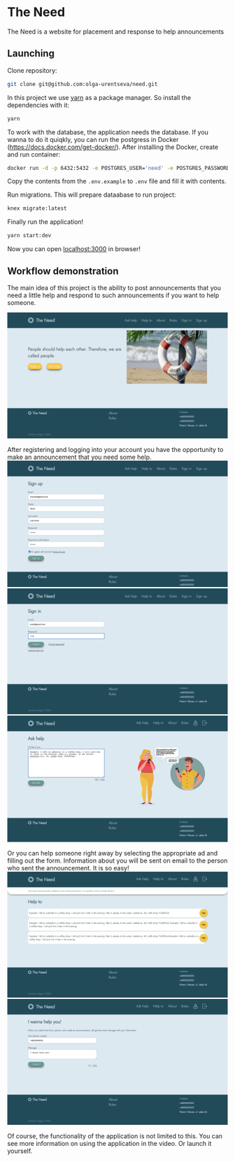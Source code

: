 # The Need

The Need is a website for placement and response to help announcements

## Launching

Clone repository:

```bash
git clone git@github.com:olga-urentseva/need.git
```

In this project we use [yarn](https://classic.yarnpkg.com/en/docs/install/#mac-stable) as a package manager. So install the dependencies with it:

```bash
yarn
```

To work with the database, the application needs the database. If you wanna to do it quiqkly, you can run the postgress in Docker (https://docs.docker.com/get-docker/). After installing the Docker, create and run container:

```bash
docker run -d -p 6432:5432 -e POSTGRES_USER='need' -e POSTGRES_PASSWORD='password'  postgres:12.2-alpine
```

Copy the contents from the `.env.example` to `.env` file and fill it with contents.

Run migrations. This will prepare dataabase to run project:

```bash
knex migrate:latest
```

Finally run the application!

```bash
yarn start:dev
```

Now you can open [localhost:3000](http://localhost:3000/) in browser!

## Workflow demonstration

The main idea of this project is the ability to post announcements that you need a little help and respond to such announcements if you want to help someone.

![](docs/screenshots/main.png)

After registering and logging into your account you have the opportunity to make an announcement that you need some help.
![](docs/screenshots/signup.png)
![](docs/screenshots/signin.png)
![](docs/screenshots/askhelp.png)

Or you can help someone right away by selecting the appropriate ad and filling out the form. Information about you will be sent on email to the person who sent the announcement. It is so easy!
![](docs/screenshots/helpto.png)
![](docs/screenshots/helptoform.png)

Of course, the functionality of the application is not limited to this. You can see more information on using the application in the video.
Or launch it yourself.
